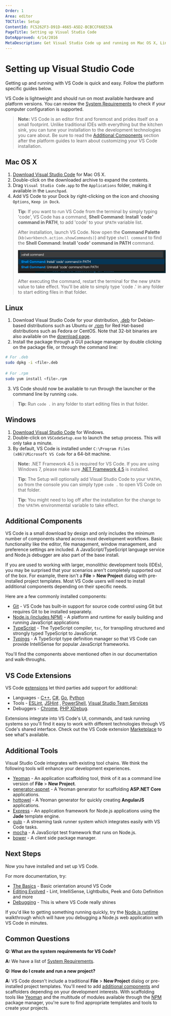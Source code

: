 ```yaml
---
Order: 1
Area: editor
TOCTitle: Setup
ContentId: FC5262F3-D91D-4665-A5D2-BCBCCF66E53A
PageTitle: Setting up Visual Studio Code
DateApproved: 4/14/2016
MetaDescription: Get Visual Studio Code up and running on Mac OS X, Linux or Windows.
---
```


# Setting up Visual Studio Code

Getting up and running with VS Code is quick and easy.  Follow the platform specific guides below.

VS Code is lightweight and should run on most available hardware and platform versions. You can review the [System Requirements](/docs/supporting/requirements.md) to check if your computer configuration is supported.

>**Note:** VS Code is an editor first and foremost and prides itself on a small footprint. Unlike traditional IDEs with everything but the kitchen sink, you can tune your installation to the development technologies you care about. Be sure to read the [Additional Components](/docs/editor/setup.md#additional-components) section after the platform guides to learn about customizing your VS Code installation.

## Mac OS X

1. [Download Visual Studio Code](https://go.microsoft.com/fwlink/?LinkID=534106) for Mac OS X.
2. Double-click on the downloaded archive to expand the contents.
3. Drag `Visual Studio Code.app` to the `Applications` folder, making it available in the `Launchpad`.
4. Add VS Code to your Dock by right-clicking on the icon and choosing `Options`, `Keep in Dock`.

>**Tip:** If you want to run VS Code from the terminal by simply typing 'code', VS Code has a command, **Shell Command: Install 'code' command in PATH**, to add 'code' to your `$PATH` variable list.
>
>After installation, launch VS Code. Now open the **Command Palette** (`kb(workbench.action.showCommands)`) and type `shell command` to find the **Shell Command: Install 'code' command in PATH** command.
>
>![OS X shell commands](images/setup/shell-command.png)
>
>After executing the command, restart the terminal for the new `$PATH` value to take effect. You'll be able to simply type 'code .' in any folder to start editing files in that folder.

## Linux

1. Download Visual Studio Code for your distribution, [.deb](http://go.microsoft.com/fwlink/?LinkID=760868) for Debian-based distributions such as Ubuntu or [.rpm](http://go.microsoft.com/fwlink/?LinkID=760867) for Red Hat-based distributions such as Fedora or CentOS. Note that 32-bit binaries are also available on the [download page](/Download).
2. Install the package through a GUI package manager by double clicking on the package file, or through the command line:

 ```bash
 # For .deb
 sudo dpkg -i <file>.deb

 # For .rpm
 sudo yum install <file>.rpm
 ```

3. VS Code should now be available to run through the launcher or the command line by running `code`.

>**Tip:** Run `code .` in any folder to start editing files in that folder.

## Windows

1. [Download Visual Studio Code](https://go.microsoft.com/fwlink/?LinkID=534107) for Windows.
2. Double-click on `VSCodeSetup.exe` to launch the setup process. This will only take a minute.
3. By default, VS Code is installed under `C:\Program Files (x86)\Microsoft VS Code` for a 64-bit machine.

>**Note:** .NET Framework 4.5 is required for VS Code.  If you are using Windows 7, please make sure [.NET Framework 4.5](https://www.microsoft.com/en-us/download/details.aspx?id=30653) is installed.

>**Tip:** The Setup will optionally add Visual Studio Code to your `%PATH%`, so from the console you can simply type `code .` to open VS Code on that folder.

>**Tip:** You might need to log off after the installation for the change to the `%PATH%` environmental variable to take effect.

## Additional Components

VS Code is a small download by design and only includes the minimum number of components shared across most development workflows. Basic functionality like the editor, file management, window management, and preference settings are included. A JavaScript/TypeScript language service and Node.js debugger are also part of the base install.

If you are used to working with larger, monolithic development tools (IDEs), you may be surprised that your scenarios aren't completely supported out of the box.  For example, there isn't a **File** > **New Project** dialog with pre-installed project templates.  Most VS Code users will need to install additional components depending on their specific needs.

Here are a few commonly installed components:

- [Git](http://git-scm.com/download) - VS Code has built-in support for source code control using Git but requires Git to be installed separately.
- [Node.js (includes NPM)](https://nodejs.org/) - A platform and runtime for easily building and running JavaScript applications
- [TypeScript](http://typescriptlang.org) - The TypeScript compiler, `tsc`, for transpiling structured and strongly typed TypeScript to JavaScript.
- [Typings](https://github.com/typings/typings) - A TypeScript type definition manager so that VS Code can provide IntelliSense for popular JavaScript frameworks.

You'll find the components above mentioned often in our documentation and walk-throughs.

## VS Code Extensions

VS Code [extensions](/docs/editor/extension-gallery.md) let third parties add support for additional:

* Languages - [C++](/docs/languages/cpp.md), [C#](/docs/languages/csharp.md), [Go](https://marketplace.visualstudio.com/items/lukehoban.Go), [Python](https://marketplace.visualstudio.com/items?itemName=donjayamanne.python)
* Tools - [ESLint](https://marketplace.visualstudio.com/items/dbaeumer.vscode-eslint), [JSHint](https://marketplace.visualstudio.com/items/dbaeumer.jshint) , [PowerShell](https://marketplace.visualstudio.com/items?itemName=ms-vscode.PowerShell), [Visual Studio Team Services](https://marketplace.visualstudio.com/items?itemName=ms-vsts.team)
* Debuggers - [Chrome](https://marketplace.visualstudio.com/items?itemName=msjsdiag.debugger-for-chrome), [PHP XDebug](https://marketplace.visualstudio.com/items?itemName=felixfbecker.php-debug).

Extensions integrate into VS Code's UI, commands, and task running systems so you'll find it easy to work with different technologies through VS Code's shared interface. Check out the VS Code extension [Marketplace](https://marketplace.visualstudio.com/vscode) to see what's available.

## Additional Tools

Visual Studio Code integrates with existing tool chains.  We think the following tools will enhance your development experiences.

- [Yeoman](http://yeoman.io/) - An application scaffolding tool, think of it as a command line version of **File** > **New Project**.
- [generator-aspnet](https://www.npmjs.com/package/generator-aspnet) - A Yeoman generator for scaffolding **ASP.NET Core** applications.
- [hottowel](https://github.com/johnpapa/generator-hottowel) - A Yeoman generator for quickly creating **AngularJS** applications.
- [Express](http://expressjs.com/) - An application framework for Node.js applications using the **Jade** template engine.
- [gulp](http://gulpjs.com/) - A streaming task runner system which integrates easily with VS Code tasks.
- [mocha](http://mochajs.org/) - A JavaScript test framework that runs on Node.js.
- [bower](http://bower.io/) - A client side package manager.

## Next Steps

Now you have installed and set up VS Code.

For more documentation, try:

* [The Basics](/docs/editor/codebasics.md) - Basic orientation around VS Code
* [Editing Evolved](/docs/editor/editingevolved.md) - Lint, IntelliSense, Lightbulbs, Peek and Goto Definition and more
* [Debugging](/docs/editor/debugging.md) - This is where VS Code really shines

If you'd like to getting something running quickly, try the [Node.js runtime](/docs/runtimes/nodejs.md) walkthrough which will have you debugging a Node.js web application with VS Code in minutes.

## Common Questions

**Q: What are the system requirements for VS Code?**

**A:** We have a list of [System Requirements](/docs/supporting/requirements.md).

**Q: How do I create and run a new project?**

**A:** VS Code doesn't include a traditional **File** > **New Project** dialog or pre-installed project templates. You'll need to add [additional components](/docs/editor/setup.md#additional-components) and scaffolders depending on your development interests. With scaffolding tools like [Yeoman](http://yeoman.io/) and the multitude of modules available through the [NPM](https://www.npmjs.com/) package manager, you're sure to find appropriate templates and tools to create your projects.